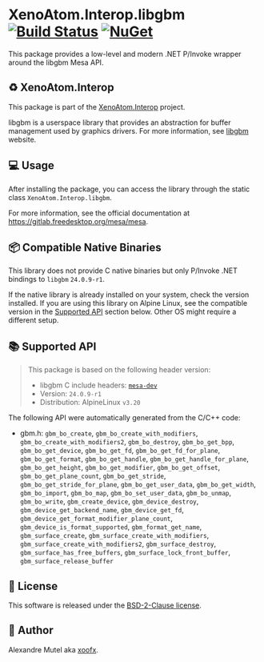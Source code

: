 # XenoAtom.Interop.libgbm [![Build Status](https://github.com/XenoAtom/XenoAtom.Interop/actions/workflows/ci_build_libgbm.yml/badge.svg)](https://github.com/XenoAtom/XenoAtom.Interop/actions/workflows/ci_build_libgbm.yml) [![NuGet](https://img.shields.io/nuget/v/XenoAtom.Interop.libgbm.svg)](https://www.nuget.org/packages/XenoAtom.Interop.libgbm/)

This package provides a low-level and modern .NET P/Invoke wrapper around the libgbm Mesa API.

## ♻️ XenoAtom.Interop

This package is part of the [XenoAtom.Interop](https://github.com/XenoAtom/XenoAtom.Interop) project.

libgbm is a userspace library that provides an abstraction for buffer management used by graphics drivers. For more information, see [libgbm](https://gitlab.freedesktop.org/mesa/mesa) website.
## 💻 Usage

After installing the package, you can access the library through the static class `XenoAtom.Interop.libgbm`.

For more information, see the official documentation at https://gitlab.freedesktop.org/mesa/mesa.

## 📦 Compatible Native Binaries

This library does not provide C native binaries but only P/Invoke .NET bindings to `libgbm` `24.0.9-r1`.

If the native library is already installed on your system, check the version installed. If you are using this library on Alpine Linux, see the compatible version in the [Supported API](#supported-api) section below.
Other OS might require a different setup.


## 📚 Supported API

> This package is based on the following header version:
> 
> - libgbm C include headers: [`mesa-dev`](https://pkgs.alpinelinux.org/package/v3.20/main/x86_64/mesa-dev)
> - Version: `24.0.9-r1`
> - Distribution: AlpineLinux `v3.20`

The following API were automatically generated from the C/C++ code:

- gbm.h: `gbm_bo_create`, `gbm_bo_create_with_modifiers`, `gbm_bo_create_with_modifiers2`, `gbm_bo_destroy`, `gbm_bo_get_bpp`, `gbm_bo_get_device`, `gbm_bo_get_fd`, `gbm_bo_get_fd_for_plane`, `gbm_bo_get_format`, `gbm_bo_get_handle`, `gbm_bo_get_handle_for_plane`, `gbm_bo_get_height`, `gbm_bo_get_modifier`, `gbm_bo_get_offset`, `gbm_bo_get_plane_count`, `gbm_bo_get_stride`, `gbm_bo_get_stride_for_plane`, `gbm_bo_get_user_data`, `gbm_bo_get_width`, `gbm_bo_import`, `gbm_bo_map`, `gbm_bo_set_user_data`, `gbm_bo_unmap`, `gbm_bo_write`, `gbm_create_device`, `gbm_device_destroy`, `gbm_device_get_backend_name`, `gbm_device_get_fd`, `gbm_device_get_format_modifier_plane_count`, `gbm_device_is_format_supported`, `gbm_format_get_name`, `gbm_surface_create`, `gbm_surface_create_with_modifiers`, `gbm_surface_create_with_modifiers2`, `gbm_surface_destroy`, `gbm_surface_has_free_buffers`, `gbm_surface_lock_front_buffer`, `gbm_surface_release_buffer`


## 🪪 License

This software is released under the [BSD-2-Clause license](https://opensource.org/licenses/BSD-2-Clause). 

## 🤗 Author

Alexandre Mutel aka [xoofx](https://xoofx.github.io).
